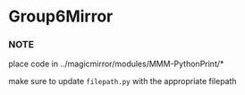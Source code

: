 # Group6Mirror


### NOTE
place code in ../magicmirror/modules/MMM-PythonPrint/*

make sure to update `filepath.py` with the appropriate filepath
